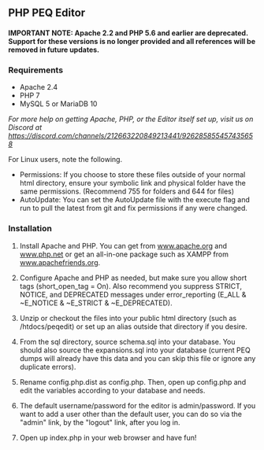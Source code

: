 ## PHP PEQ Editor

#### IMPORTANT NOTE: Apache 2.2 and PHP 5.6 and earlier are deprecated. Support for these versions is no longer provided and all references will be removed in future updates.

### Requirements
* Apache 2.4
* PHP 7
* MySQL 5 or MariaDB 10

*For more help on getting Apache, PHP, or the Editor itself set up, visit us on Discord at https://discord.com/channels/212663220849213441/926285855457435658*

For Linux users, note the following.
* Permissions: If you choose to store these files outside of your normal html directory, ensure your symbolic link and physical folder have the same permissions. (Recommend 755 for folders and 644 for files)
* AutoUpdate: You can set the AutoUpdate file with the execute flag and run to pull the latest from git and fix permissions if any were changed.

### Installation

1) Install Apache and PHP. You can get from www.apache.org and www.php.net or get an all-in-one package such as XAMPP from www.apachefriends.org.

2) Configure Apache and PHP as needed, but make sure you allow short tags (short_open_tag = On). Also recommend you suppress STRICT, NOTICE, and DEPRECATED messages under error_reporting (E_ALL & ~E_NOTICE & ~E_STRICT & ~E_DEPRECATED).

3) Unzip or checkout the files into your public html directory (such as /htdocs/peqedit) or set up an alias outside that directory if you desire.

4) From the sql directory, source schema.sql into your database. You should also source the expansions.sql into your database (current PEQ dumps will already have this data and you can skip this file or ignore any duplicate errors).

5) Rename config.php.dist as config.php.  Then, open up config.php and edit the variables according to your database and needs.

6) The default username/password for the editor is admin/password.  If you want to add a user other than the default user, you can do so via the "admin" link, by the "logout" link, after you log in.

7) Open up index.php in your web browser and have fun!


